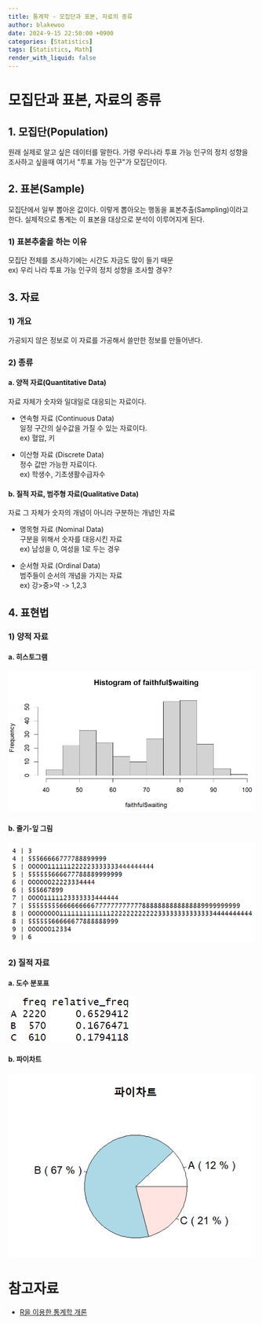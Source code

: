 ```yaml
---
title: 통계학 - 모집단과 표본, 자료의 종류
author: blakewoo
date: 2024-9-15 22:50:00 +0900
categories: [Statistics]
tags: [Statistics, Math]
render_with_liquid: false
---
```


# 모집단과 표본, 자료의 종류

## 1. 모집단(Population)
원래 실제로 알고 싶은 데이터를 말한다.
가령 우리나라 투표 가능 인구의 정치 성향을 조사하고 싶을때
여기서 "투표 가능 인구"가 모집단이다.

## 2. 표본(Sample)
모집단에서 일부 뽑아온 값이다. 이렇게 뽑아오는 행동을 표본추출(Sampling)이라고 한다.
실제적으로 통계는 이 표본을 대상으로 분석이 이루어지게 된다.

### 1) 표본추출을 하는 이유
모집단 전체를 조사하기에는 시간도 자금도 많이 들기 때문   
ex) 우리 나라 투표 가능 인구의 정치 성향을 조사할 경우?   


## 3. 자료
### 1) 개요
가공되지 않은 정보로 이 자료를 가공해서 쓸만한 정보를 만들어낸다.

### 2) 종류

#### a. 양적 자료(Quantitative Data)
자료 자체가 숫자와 일대일로 대응되는 자료이다.

- 연속형 자료 (Continuous Data)   
일정 구간의 실수값을 가질 수 있는 자료이다.   
ex) 혈압, 키


- 이산형 자료 (Discrete Data)   
정수 값만 가능한 자료이다.   
ex) 학생수, 기초생활수급자수
  
#### b. 질적 자료, 범주형 자료(Qualitative Data)
자료 그 자체가 숫자의 개념이 아니라 구분하는 개념인 자료
- 명목형 자료 (Nominal Data)   
구분을 위해서 숫자를 대응시킨 자료   
ex) 남성을 0, 여성을 1로 두는 경우


- 순서형 자료 (Ordinal Data)    
범주들이 순서의 개념을 가지는 자료   
ex) 강>중>약 -> 1,2,3

## 4. 표현법
### 1) 양적 자료
#### a. 히스토그램

![img_2.png](/assets/blog/statistics/type_of_graph/img_2.png)

#### b. 줄기-잎 그림

![img_3.png](/assets/blog/statistics/type_of_graph/img_3.png)

### 2) 질적 자료
#### a. 도수 분포표

![img.png](/assets/blog/statistics/type_of_graph/img.png)

#### b. 파이차트

![img_1.png](/assets/blog/statistics/type_of_graph/img_1.png)


# 참고자료
- [R을 이용한 통계학 개론](https://www.kmooc.kr/view/course/detail/5086?tm=20240914182522)


